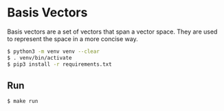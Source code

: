 # Basis Vectors

Basis vectors are a set of vectors that span a vector space.
They are used to represent the space in a more concise way.

```bash
$ python3 -m venv venv --clear
$ . venv/bin/activate
$ pip3 install -r requirements.txt
```

## Run

```bash
$ make run
```
